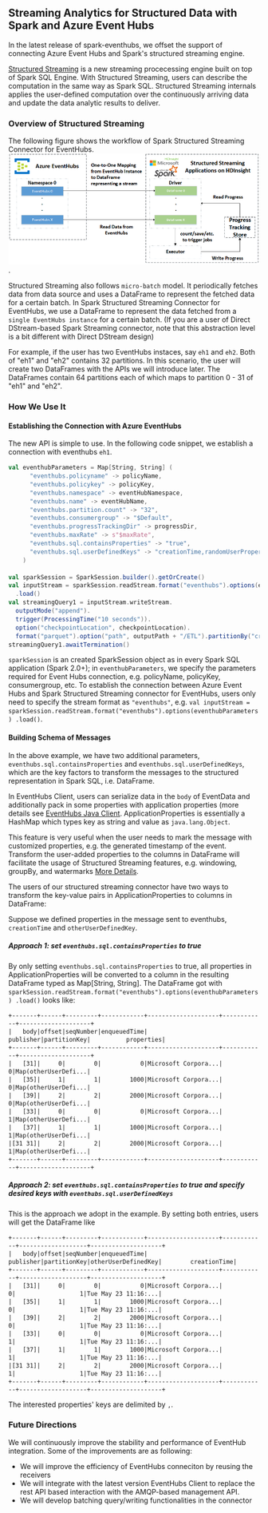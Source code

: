 ## Streaming Analytics for Structured Data with Spark and Azure Event Hubs

In the latest release of spark-eventhubs, we offset the support of connecting Azure Event Hubs and Spark's structured streaming engine.

[Structured Streaming](http://spark.apache.org/docs/latest/structured-streaming-programming-guide.html) is a new streaming procecessing engine built on top of Spark SQL Engine. With Structured Streaming, users can describe the computation in the same way as Spark SQL. Structured Streaming internals applies the user-defined computation over the continuously arriving data and update the data analytic results to deliver.

### Overview of Structured Streaming

The following figure shows the workflow of Spark Structured Streaming Connector for EventHubs. ![Image of Workflow](imgs/workflow_ss.png).

Structured Streaming also follows `micro-batch` model. It periodically fetches data from data source and uses a DataFrame to represent the fetched data for a certain batch. In Spark Structured Streaming Connector for EventHubs, we use a DataFrame to represent the data fetched from a `single EventHubs instance` for a certain batch. (If you are a user of Direct DStream-based Spark Streaming connector, note that this abstraction level is a bit different with Direct DStream design)

For example, if the user has two EventHubs instaces, say `eh1` and `eh2`. Both of "eh1" and "eh2" contains 32 partitions. In this scenario, the user will create two DataFrames with the APIs we will introduce later. The DataFrames contain 64 partitions each of which maps to partition 0 - 31 of "eh1" and "eh2".

### How We Use It

#### Establishing the Connection with Azure EventHubs

The new API is simple to use. In the following code snippet, we establish a connection with eventhubs `eh1`.

```scala
val eventhubParameters = Map[String, String] (
      "eventhubs.policyname" -> policyName,
      "eventhubs.policykey" -> policyKey,
      "eventhubs.namespace" -> eventHubNamespace,
      "eventhubs.name" -> eventHubName,
      "eventhubs.partition.count" -> "32",
      "eventhubs.consumergroup" -> "$Default",
      "eventhubs.progressTrackingDir" -> progressDir,
      "eventhubs.maxRate" -> s"$maxRate",
      "eventhubs.sql.containsProperties" -> "true",
      "eventhubs.sql.userDefinedKeys" -> "creationTime,randomUserProperty"
    )

val sparkSession = SparkSession.builder().getOrCreate()
val inputStream = sparkSession.readStream.format("eventhubs").options(eventhubParameters)
  .load()
val streamingQuery1 = inputStream.writeStream.
  outputMode("append").
  trigger(ProcessingTime("10 seconds")).
  option("checkpointLocation", checkpointLocation).
  format("parquet").option("path", outputPath + "/ETL").partitionBy("creationTime").start()
streamingQuery1.awaitTermination()
```

`sparkSession` is an created SparkSession object as in every Spark SQL application (Spark 2.0+); in `eventhubParameters`, we specify the parameters required for Event Hubs connection, e.g. policyName, policyKey, consumergroup, etc. To establish the connection between Azure Event Hubs and Spark Structured Streaming connector for EventHubs, users only need to specify the stream format as `"eventhubs"`, e.g. `val inputStream = sparkSession.readStream.format("eventhubs").options(eventhubParameters)
  .load()`.

#### Building Schema of Messages

In the above example, we have two additional parameters, `eventhubs.sql.containsProperties` and `eventhubs.sql.userDefinedKeys`, which are the key factors to transform the messages to the structured representation in Spark SQL, i.e. DataFrame.

In EventHubs Client, users can serialize data in the `body` of EventData and additionally pack in some properties with application properties (more details see [EventHubs Java Client](https://github.com/Azure/azure-event-hubs-java). ApplicationProperties is essentially a HashMap which types key as string and value as `java.lang.Object`.

This feature is very useful when the user needs to mark the message with customized properties, e.g. the generated timestamp of the event. Transform the user-added properties to the columns in DataFrame will facilitate the usage of Structured Streaming features, e.g. windowing, groupBy, and watermarks [More Details](http://spark.apache.org/docs/latest/structured-streaming-programming-guide.html#operations-on-streaming-dataframesdatasets). 

The users of our structured streaming connector have two ways to transform the key-value pairs in ApplicationProperties to columns in DataFrame:

Suppose we defined properties in the message sent to eventhubs, `creationTime` and `otherUserDefinedKey`.

##### Approach 1: set `eventhubs.sql.containsProperties` to true

By only setting `eventhubs.sql.containsProperties` to true, all properties in ApplicationProperties will be converted to a column in the resulting DataFrame typed as Map[String, String]. The DataFrame got with `sparkSession.readStream.format("eventhubs").options(eventhubParameters)
  .load()` looks like:
  
  ```
  +-------+------+---------+------------+--------------------+------------+--------------------+
|   body|offset|seqNumber|enqueuedTime|           publisher|partitionKey|          properties|
+-------+------+---------+------------+--------------------+------------+--------------------+
|   [31]|     0|        0|           0|Microsoft Corpora...|           0|Map(otherUserDefi...|
|   [35]|     1|        1|        1000|Microsoft Corpora...|           0|Map(otherUserDefi...|
|   [39]|     2|        2|        2000|Microsoft Corpora...|           0|Map(otherUserDefi...|
|   [33]|     0|        0|           0|Microsoft Corpora...|           1|Map(otherUserDefi...|
|   [37]|     1|        1|        1000|Microsoft Corpora...|           1|Map(otherUserDefi...|
|[31 31]|     2|        2|        2000|Microsoft Corpora...|           1|Map(otherUserDefi...|
+-------+------+---------+------------+--------------------+------------+--------------------+

  ```
  
##### Approach 2: set `eventhubs.sql.containsProperties` to true and specify desired keys with `eventhubs.sql.userDefinedKeys`

This is the approach we adopt in the example. By setting both entries, users will get the DataFrame like 

```
+-------+------+---------+------------+--------------------+------------+-------------------+--------------------+
|   body|offset|seqNumber|enqueuedTime|           publisher|partitionKey|otherUserDefinedKey|        creationTime|
+-------+------+---------+------------+--------------------+------------+-------------------+--------------------+
|   [31]|     0|        0|           0|Microsoft Corpora...|           0|                  1|Tue May 23 11:16:...|
|   [35]|     1|        1|        1000|Microsoft Corpora...|           0|                  1|Tue May 23 11:16:...|
|   [39]|     2|        2|        2000|Microsoft Corpora...|           0|                  1|Tue May 23 11:16:...|
|   [33]|     0|        0|           0|Microsoft Corpora...|           1|                  1|Tue May 23 11:16:...|
|   [37]|     1|        1|        1000|Microsoft Corpora...|           1|                  1|Tue May 23 11:16:...|
|[31 31]|     2|        2|        2000|Microsoft Corpora...|           1|                  1|Tue May 23 11:16:...|
+-------+------+---------+------------+--------------------+------------+-------------------+--------------------+
```

The interested properties' keys are delimited by `,`. 

### Future Directions

We will continuously improve the stability and performance of EventHub integration. Some of the improvements are as following:

* We will improve the efficiency of EventHubs conneciton by reusing the receivers
* We will integrate with the latest version EventHubs Client to replace the rest API based interaction with the AMQP-based management API.
* We will develop batching query/writing functionalities in the connector
